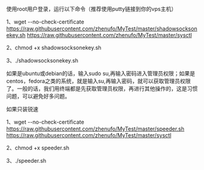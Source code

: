 使用root用户登录，运行以下命令（推荐使用putty链接到你的vps主机）


1、wget --no-check-certificate https://raw.githubusercontent.com/zhenufo/MyTest/master/shadowsocksonekey.sh https://raw.githubusercontent.com/zhenufo/MyTest/master/sysctl

2、chmod +x shadowsocksonekey.sh

3、./shadowsocksonekey.sh



如果是ubuntu或debian的话，输入sudo su,再输入密码进入管理员权限；如果是centos，fedora之类的系统，就是输入su,再输入密码，就可以获取管理员权限了。一般的话，我们用终端都是先获取管理员权限，再进行其他操作的，这是习惯问题，可以避免好多问题。

如果只装锐速

1、wget --no-check-certificate https://raw.githubusercontent.com/zhenufo/MyTest/master/speeder.sh https://raw.githubusercontent.com/zhenufo/MyTest/master/sysctl

2、chmod +x speeder.sh

3、./speeder.sh
